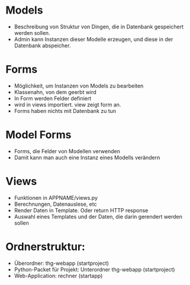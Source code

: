 # Models
- Beschreibung von Struktur von Dingen, die in Datenbank gespeichert werden sollen.
- Admin kann Instanzen dieser Modelle erzeugen, und diese in der Datenbank abspeicher.

# Forms
- Möglichkeit, um Instanzen von Models zu bearbeiten
- Klassenahn, von dem geerbt wird
- In Form werden Felder definiert
- wird in views importiert. view zeigt form an.
- Forms haben nichts mit Datenbank zu tun

# Model Forms
- Forms, die Felder von Modellen verwenden
- Damit kann man auch eine Instanz eines Modells verändern

# Views
- Funktionen in APPNAME/views.py
- Berechnungen, Datenauslese, etc
- Render Daten in Template. Oder return HTTP response
- Auswahl eines Templates und der Daten, die darin gerendert werden sollen

# Ordnerstruktur:
- Überordner:   thg-webapp (startproject)
- Python-Packet für Projekt: Unterordner thg-webapp (startproject)
- Web-Application: rechner (startapp)
